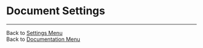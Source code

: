 # Document Settings


-------------------------------------------
Back to [Settings Menu](?file=Settings.md)  
Back to [Documentation Menu](?file=Index.md)
